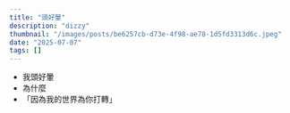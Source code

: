 ```yaml
---
title: "頭好暈"
description: "dizzy"
thumbnail: "/images/posts/be6257cb-d73e-4f98-ae78-1d5fd3313d6c.jpeg"
date: "2025-07-07"
tags: []
---
```

- 我頭好暈
- 為什麼
- 「因為我的世界為你打轉」
